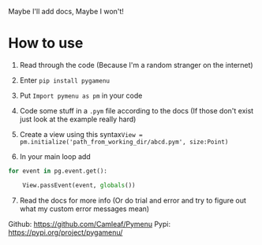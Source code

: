 Maybe I'll add docs, Maybe I won't!


# How to use

1. Read through the code (Because I'm a random stranger on the internet)

2. Enter `pip install pygamenu`

3. Put `Import pymenu as pm` in your code

4. Code some stuff in a `.pym` file according to the docs (If those don't exist just look at the example really hard)

5. Create a view using this syntax`View = pm.initialize('path_from_working_dir/abcd.pym', size:Point)`

6. In your main loop add 
```python
for event in pg.event.get():

    View.passEvent(event, globals())
``` 

7. Read the docs for more info (Or do trial and error and try to figure out what my custom error messages mean)


Github:
https://github.com/Camleaf/Pymenu
Pypi:
https://pypi.org/project/pygamenu/
